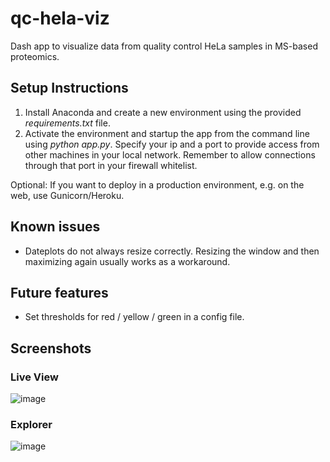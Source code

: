 # qc-hela-viz
 Dash app to visualize data from quality control HeLa samples in MS-based proteomics.
 
## Setup Instructions
1. Install Anaconda and create a new environment using the provided _requirements.txt_ file.
2. Activate the environment and startup the app from the command line using _python app.py_. Specify your ip and a port to provide access from other machines in your local network. Remember to allow connections through that port in your firewall whitelist.

Optional: 
If you want to deploy in a production environment, e.g. on the web, use Gunicorn/Heroku. 

## Known issues
* Dateplots do not always resize correctly. Resizing the window and then maximizing again usually works as a workaround.

## Future features
* Set thresholds for red / yellow / green in a config file. 
 
## Screenshots

### Live View
![image](https://user-images.githubusercontent.com/71029831/176133207-1d714ec5-095e-4d4c-96fb-c928b3049547.png)


### Explorer
![image](https://user-images.githubusercontent.com/71029831/176133608-7ecf01d8-c6c9-4f81-9556-264ee1eb1427.png)






